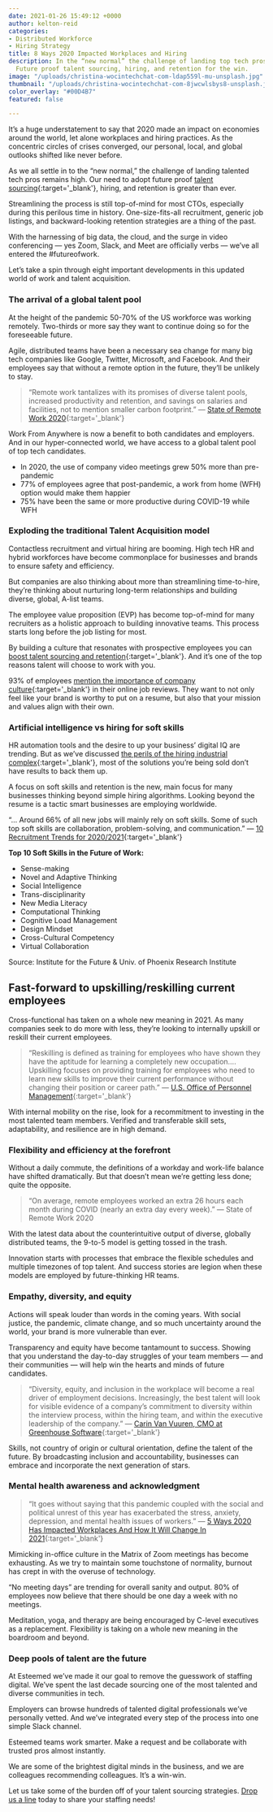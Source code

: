 ```yaml
---
date: 2021-01-26 15:49:12 +0000
author: kelton-reid
categories:
- Distributed Workforce
- Hiring Strategy
title: 8 Ways 2020 Impacted Workplaces and Hiring
description: In the “new normal” the challenge of landing top tech pros remains high.
  Future proof talent sourcing, hiring, and retention for the win.
image: "/uploads/christina-wocintechchat-com-ldap559l-mu-unsplash.jpg"
thumbnail: "/uploads/christina-wocintechchat-com-8jwcwlsbys8-unsplash.jpg"
color_overlay: "#00D4B7"
featured: false

---
```

It’s a huge understatement to say that 2020 made an impact on economies around the world, let alone workplaces and hiring practices. As the concentric circles of crises converged, our personal, local, and global outlooks shifted like never before.

As we all settle in to the “new normal,” the challenge of landing talented tech pros remains high. Our need to adopt future proof [talent sourcing](https://esteemed.io/blog/2020/11/02/small-business-big-problems-tips-for-sourcing-talent-as-a-small-business/){:target='_blank'}, hiring, and retention is greater than ever.

Streamlining the process is still top-of-mind for most CTOs, especially during this perilous time in history. One-size-fits-all recruitment, generic job listings, and backward-looking retention strategies are a thing of the past.

With the harnessing of big data, the cloud, and the surge in video conferencing — yes Zoom, Slack, and Meet are officially verbs — we’ve all entered the #futureofwork.

Let’s take a spin through eight important developments in this updated world of work and talent acquisition.

### The arrival of a global talent pool

At the height of the pandemic 50-70% of the US workforce was working remotely. Two-thirds or more say they want to continue doing so for the foreseeable future.

Agile, distributed teams have been a necessary sea change for many big tech companies like Google, Twitter, Microsoft, and Facebook. And their employees say that without a remote option in the future, they’ll be unlikely to stay.

> “Remote work tantalizes with its promises of diverse talent pools, increased productivity and retention, and savings on salaries and facilities, not to mention smaller carbon footprint.” — [State of Remote Work 2020](https://www.owllabs.com/state-of-remote-work/2020){:target='_blank'}

Work From Anywhere is now a benefit to both candidates and employers. And in our hyper-connected world, we have access to a global talent pool of top tech candidates.

* In 2020, the use of company video meetings grew 50% more than pre-pandemic
* 77% of employees agree that post-pandemic, a work from home (WFH) option would make them happier
* 75% have been the same or more productive during COVID-19 while WFH

### Exploding the traditional Talent Acquisition model

Contactless recruitment and virtual hiring are booming. High tech HR and hybrid workforces have become commonplace for businesses and brands to ensure safety and efficiency.

But companies are also thinking about more than streamlining time-to-hire, they’re thinking about nurturing long-term relationships and building diverse, global, A-list teams.

The employee value proposition (EVP) has become top-of-mind for many recruiters as a holistic approach to building innovative teams. This process starts long before the job listing for most.

By building a culture that resonates with prospective employees you can [boost talent sourcing and retention](https://esteemed.io/blog/2020/11/02/small-business-big-problems-tips-for-sourcing-talent-as-a-small-business/){:target='_blank'}. And it’s one of the top reasons talent will choose to work with you.

93% of employees [mention the importance of company culture](https://www.glassdoor.com/employers/resources/hr-and-recruiting-stats/){:target='_blank'} in their online job reviews. They want to not only feel like your brand is worthy to put on a resume, but also that your mission and values align with their own.

### Artificial intelligence vs hiring for soft skills

HR automation tools and the desire to up your business’ digital IQ are trending. But as we’ve discussed [the perils of the hiring industrial complex](https://esteemed.io/blog/2021/01/14/is-your-approach-to-hiring-wrong/){:target='_blank'}, most of the solutions you’re being sold don’t have results to back them up.

A focus on soft skills and retention is the new, main focus for many businesses thinking beyond simple hiring algorithms. Looking beyond the resume is a tactic smart businesses are employing worldwide.

“... Around 66% of all new jobs will mainly rely on soft skills. Some of such top soft skills are collaboration, problem-solving, and communication.” — [10 Recruitment Trends for 2020/2021](https://financesonline.com/recruitment-trends/){:target='_blank'}

**Top 10 Soft Skills in the Future of Work:**

* Sense-making
* Novel and Adaptive Thinking
* Social Intelligence
* Trans-disciplinarity
* New Media Literacy
* Computational Thinking
* Cognitive Load Management
* Design Mindset
* Cross-Cultural Competency
* Virtual Collaboration

Source: Institute for the Future & Univ. of Phoenix Research Institute

## Fast-forward to upskilling/reskilling current employees

Cross-functional has taken on a whole new meaning in 2021. As many companies seek to do more with less, they’re looking to internally upskill or reskill their current employees.

> “Reskilling is defined as training for employees who have shown they have the aptitude for learning a completely new occupation…. Upskilling focuses on providing training for employees who need to learn new skills to improve their current performance without changing their position or career path.” — [U.S. Office of Personnel Management](https://blogs.managementconcepts.com/2020/01/31/tell-me-what-is-the-difference-between-reskilling-and-upskilling/){:target='_blank'}

With internal mobility on the rise, look for a recommitment to investing in the most talented team members. Verified and transferable skill sets, adaptability, and resilience are in high demand.

### Flexibility and efficiency at the forefront

Without a daily commute, the definitions of a workday and work-life balance have shifted dramatically. But that doesn’t mean we’re getting less done; quite the opposite.

> “On average, remote employees worked an extra 26 hours each month during COVID (nearly an extra day every week).” — State of Remote Work 2020

With the latest data about the counterintuitive output of diverse, globally distributed teams, the 9-to-5 model is getting tossed in the trash.

Innovation starts with processes that embrace the flexible schedules and multiple timezones of top talent. And success stories are legion when these models are employed by future-thinking HR teams.

### Empathy, diversity, and equity

Actions will speak louder than words in the coming years. With social justice, the pandemic, climate change, and so much uncertainty around the world, your brand is more vulnerable than ever.

Transparency and equity have become tantamount to success. Showing that you understand the day-to-day struggles of your team members — and their communities — will help win the hearts and minds of future candidates.

> “Diversity, equity, and inclusion in the workplace will become a real driver of employment decisions. Increasingly, the best talent will look for visible evidence of a company’s commitment to diversity within the interview process, within the hiring team, and within the executive leadership of the company.” — [Carin Van Vuuren, CMO at Greenhouse Software](https://www.linkedin.com/in/carinvanvuuren/){:target='_blank'}

Skills, not country of origin or cultural orientation, define the talent of the future. By broadcasting inclusion and accountability, businesses can embrace and incorporate the next generation of stars.

### Mental health awareness and acknowledgment

> “It goes without saying that this pandemic coupled with the social and political unrest of this year has exacerbated the stress, anxiety, depression, and mental health issues of workers.” — [5 Ways 2020 Has Impacted Workplaces And How It Will Change In 2021](https://www.forbes.com/sites/heidilynnekurter/2021/12/30/5-ways-2020-has-impacted-workplaces-and-how-it-will-change-in-2021/){:target='_blank'}

Mimicking in-office culture in the Matrix of Zoom meetings has become exhausting. As we try to maintain some touchstone of normality, burnout has crept in with the overuse of technology.

“No meeting days” are trending for overall sanity and output. 80% of employees now believe that there should be one day a week with no meetings.

Meditation, yoga, and therapy are being encouraged by C-level executives as a replacement. Flexibility is taking on a whole new meaning in the boardroom and beyond.

### **Deep pools of talent are the future**

At Esteemed we’ve made it our goal to remove the guesswork of staffing digital. We’ve spent the last decade sourcing one of the most talented and diverse communities in tech.

Employers can browse hundreds of talented digital professionals we’ve personally vetted. And we’ve integrated every step of the process into one simple Slack channel.

Esteemed teams work smarter. Make a request and be collaborate with trusted pros almost instantly.

We are some of the brightest digital minds in the business, and we are colleagues recommending colleagues. It’s a win-win.

Let us take some of the burden off of your talent sourcing strategies. [Drop us a line](/get-a-quote/) today to share your staffing needs!
